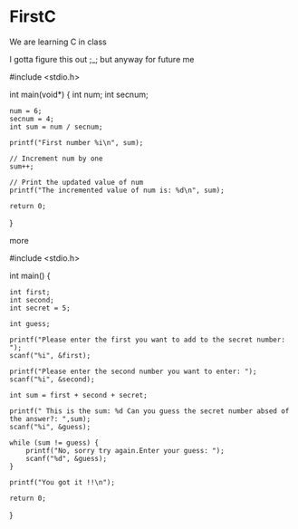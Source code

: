 # FirstC
We are learning C in class


I gotta figure this out ;_; but anyway for future me

#include <stdio.h>

int main(void*) {
    int num;
    int secnum;
    
    num = 6;
    secnum = 4;
    int sum = num / secnum;
   
    printf("First number %i\n", sum);

    // Increment num by one
    sum++;

    // Print the updated value of num
    printf("The incremented value of num is: %d\n", sum);

    return 0;
}


more


#include <stdio.h>

int main() {
    
    int first;
    int second;
    int secret = 5;
    
    int guess;
    
    printf("Please enter the first you want to add to the secret number: ");
    scanf("%i", &first);
    
    printf("Please enter the second number you want to enter: ");
    scanf("%i", &second);
    
    int sum = first + second + secret;
    
    printf(" This is the sum: %d Can you guess the secret number absed of the answer?: ",sum);
    scanf("%i", &guess);
    
    while (sum != guess) {
        printf("No, sorry try again.Enter your guess: ");
        scanf("%d", &guess);
    }
    
    printf("You got it !!\n");
    
    return 0;
}
